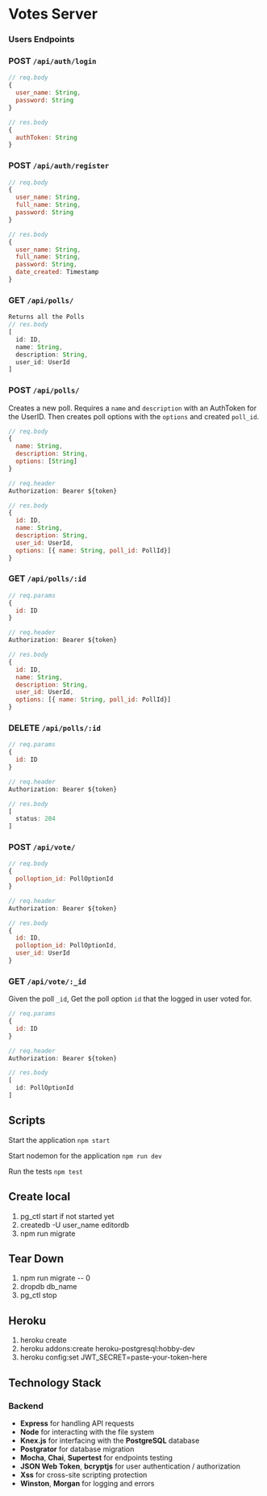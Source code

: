 # Votes Server

### Users Endpoints

### POST `/api/auth/login`

```js
// req.body
{
  user_name: String,
  password: String
}

// res.body
{
  authToken: String
}
```

### POST `/api/auth/register`

```js
// req.body
{
  user_name: String,
  full_name: String,
  password: String
}

// res.body
{
  user_name: String,
  full_name: String,
  password: String,
  date_created: Timestamp
}
```

### GET `/api/polls/`

```js
Returns all the Polls
// res.body
[
  id: ID,
  name: String,
  description: String,
  user_id: UserId
]
```

### POST `/api/polls/`

Creates a new poll. Requires a `name` and `description` with an AuthToken for the UserID. Then creates poll options with the `options` and created `poll_id`.

```js
// req.body
{
  name: String,
  description: String,
  options: [String]
}

// req.header
Authorization: Bearer ${token}

// res.body
{
  id: ID,
  name: String,
  description: String,
  user_id: UserId,
  options: [{ name: String, poll_id: PollId}]
}
```

### GET `/api/polls/:id`

```js
// req.params
{
  id: ID
}

// req.header
Authorization: Bearer ${token}

// res.body
{
  id: ID,
  name: String,
  description: String,
  user_id: UserId,
  options: [{ name: String, poll_id: PollId}]
}
```

### DELETE `/api/polls/:id`

```js
// req.params
{
  id: ID
}

// req.header
Authorization: Bearer ${token}

// res.body
[
  status: 204
]
```

### POST `/api/vote/`

```js
// req.body
{
  polloption_id: PollOptionId
}

// req.header
Authorization: Bearer ${token}

// res.body
{
  id: ID,
  polloption_id: PollOptionId,
  user_id: UserId
}
```

### GET `/api/vote/:_id`

Given the poll `_id`, Get the poll option `id` that the logged in user voted for.

```js
// req.params
{
  id: ID
}

// req.header
Authorization: Bearer ${token}

// res.body
[
  id: PollOptionId
]
```

## Scripts

Start the application `npm start`

Start nodemon for the application `npm run dev`

Run the tests `npm test`

## Create local

1. pg_ctl start if not started yet
2. createdb -U user_name editordb
3. npm run migrate

## Tear Down

1. npm run migrate -- 0
2. dropdb db_name
3. pg_ctl stop

## Heroku

1. heroku create
2. heroku addons:create heroku-postgresql:hobby-dev
3. heroku config:set JWT_SECRET=paste-your-token-here

## Technology Stack

### Backend

- **Express** for handling API requests
- **Node** for interacting with the file system
- **Knex.js** for interfacing with the **PostgreSQL** database
- **Postgrator** for database migration
- **Mocha**, **Chai**, **Supertest** for endpoints testing
- **JSON Web Token**, **bcryptjs** for user authentication / authorization
- **Xss** for cross-site scripting protection
- **Winston**, **Morgan** for logging and errors
